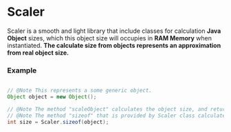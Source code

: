 # Scaler
Scaler is a smooth and light library that include classes for calculation **Java Object** sizes, which this object size will
occupies in **RAM Memory** when instantiated. **The calculate size from objects represents an approximation from real object size.**

### Example
```java

// @Note This represents a some generic object.
Object object = new Object();

// @Note The method "scaleObject" calculates the object size, and returns this size with an integer value.
// @Note The method "sizeof" that is provided by Scaler class calculates the input object and returns the object size in integer value.
int size = Scaler.sizeof(object);

```

